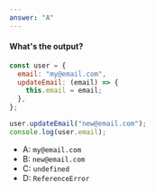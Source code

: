 ```yaml
---
answer: "A"
---
```

    

####  What's the output?

```javascript
const user = {
  email: "my@email.com",
  updateEmail: (email) => {
    this.email = email;
  },
};

user.updateEmail("new@email.com");
console.log(user.email);
```

- A: `my@email.com`
- B: `new@email.com`
- C: `undefined`
- D: `ReferenceError`


